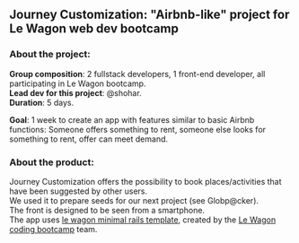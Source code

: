 
## Journey Customization: "Airbnb-like" project for Le Wagon web dev bootcamp

### About the project:
__Group composition__: 2 fullstack developers, 1 front-end developer, all participating in Le Wagon bootcamp.<br>
__Lead dev for this project__: @shohar.<br>
__Duration__: 5 days.

__Goal__: 1 week to create an app with features similar to basic Airbnb functions: Someone offers something to rent, someone else looks for something to rent, offer can meet demand.


### About the product:

Journey Customization offers the possibility to book places/activities that have been suggested by other users.<br>
We used it to prepare seeds for our next project (see Globp@cker). <br>
The front is designed to be seen from a smartphone.<br>
The app uses [le wagon minimal rails template](https://github.com/lewagon/rails-templates), created by the [Le Wagon coding bootcamp](https://www.lewagon.com) team.
